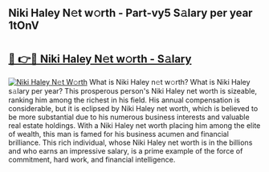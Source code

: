 ## Niki Haley N𝚎t w𝚘rth - Part-vy5 S𝚊lary per year 1tOnV

# <h2><a href="http://gc2854.nevu.top/?p=Niki+Haley">🔗 👉🔴 Niki Haley N𝚎t w𝚘rth - S𝚊lary</a></h2>

[![Niki Haley N𝚎t W𝚘rth](https://i.imgur.com/Oavwk0R.jpeg)](http://gc2854.nevu.top/?p=Niki+Haley)
What is Niki Haley n𝚎t w𝚘rth? What is Niki Haley s𝚊lary per year?
This prosperous person's Niki Haley net worth is sizeable, ranking him among the richest in his field. His annual compensation is considerable, but it is eclipsed by Niki Haley net worth, which is believed to be more substantial due to his numerous business interests and valuable real estate holdings. With a Niki Haley net worth placing him among the elite of wealth, this man is famed for his business acumen and financial brilliance. This rich individual, whose Niki Haley net worth is in the billions and who earns an impressive salary, is a prime example of the force of commitment, hard work, and financial intelligence.
